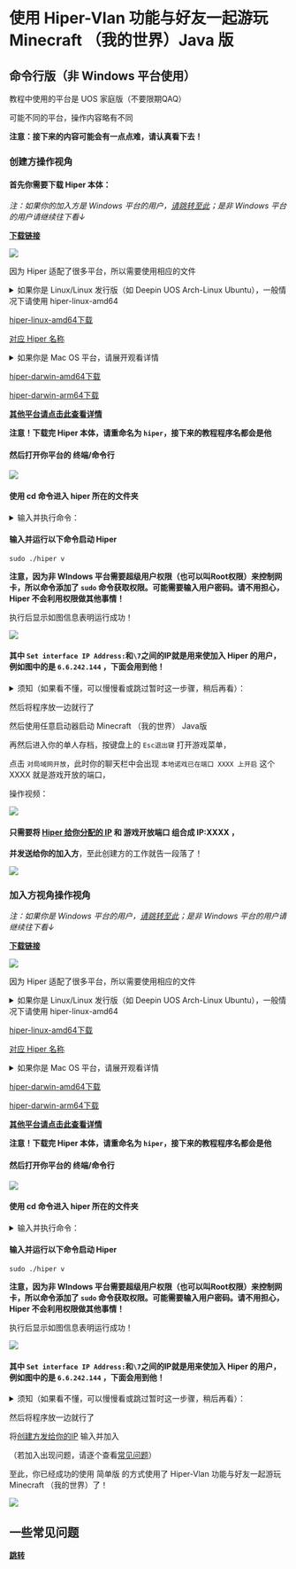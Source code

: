 # 使用 Hiper-Vlan 功能与好友一起游玩 Minecraft （我的世界）Java 版 

## 命令行版（非 Windows 平台使用）

教程中使用的平台是 UOS 家庭版（不要限期QAQ）

可能不同的平台，操作内容略有不同

**注意：接下来的内容可能会有一点点难，请认真看下去！**

### 创建方操作视角

#### 首先你需要下载 Hiper 本体：

*注：如果你的加入方是 Windows 平台的用户，[请跳转至此](/playminecraft.md#创建方操作视角)；是非 Windows 平台的用户请继续往下看↓*

[**下载链接**](https://gitcode.net/to/hiper)

![](https://gitcode.net/chearlai/hiper-j/-/raw/main/p/28.gif)

因为 Hiper 适配了很多平台，所以需要使用相应的文件

<details>
<summary>如果你是 Linux/Linux 发行版（如 Deepin UOS Arch-Linux Ubuntu），一般情况下请使用 hiper-linux-amd64</summary>
<pre><code>
Linux/Linux 发行版：
- 启动终端/命令行，输入命令 arch 并回车

- 在命令行结果中查看系统架构信息

X86_64，则使用 hiper-linux-amd64

X86，则使用 hiper-linux-i386

*其他的大致是可以对应 Hiper 名称上的架构名（因为我也不知道其他架构下会输出啥……）*

以下是 Linux 发行版**一般情况下**的文件：

Deepin：hiper-linux-amd64

UOS 家庭版：hiper-linux-amd64

Ubuntu：hiper-linux-amd64

Arch Linux：hiper-linux-amd64
</code></pre>
</details>

[hiper-linux-amd64下载](https://gitcode.net/to/hiper/-/raw/master/hiper-linux-amd64)

[对应 Hiper 名称](/Hiper准备工作.md)

<details>
<summary>如果你是 Mac OS 平台，请展开观看详情</summary>
<pre><code>
Darwin（Mac OS）：
- 在左上角，点击 Apple图标 > 关于本机

- 在 “概览” 页中查看 “芯片” 或 “处理器”

Intel处理器，则使用 hiper-darwin-amd64

Apple-M系列处理器（如M1），则使用 hiper-darwin-arm64
</code></pre>
</details>

[hiper-darwin-amd64下载](https://gitcode.net/to/hiper/-/raw/master/hiper-darwin-amd64)

[hiper-darwin-arm64下载](https://gitcode.net/to/hiper/-/raw/master/hiper-darwin-arm64)

[**其他平台请点击此查看详情**](/Hiper准备工作.md)

**注意！下载完 Hiper 本体，请重命名为 `hiper`，接下来的教程程序名都会是他**

#### 然后打开你平台的 终端/命令行

![](https://gitcode.net/chearlai/hiper-j/-/raw/main/p/29.png)

#### 使用 cd 命令进入 hiper 所在的文件夹

<details>
<summary>输入并执行命令：</summary>
<pre><code>

cd [Hiper所在的文件夹路径]

例如：

cd /home/zkitefly/hiper

</code></pre>
</details>

#### 输入并运行以下命令启动 Hiper

```
sudo ./hiper v 
```

**注意，因为非 WIndows 平台需要超级用户权限（也可以叫Root权限）来控制网卡，所以命令添加了 `sudo` 命令获取权限。可能需要输入用户密码。请不用担心，Hiper 不会利用权限做其他事情！**

执行后显示如图信息表明运行成功！

![](https://gitcode.net/chearlai/hiper-j/-/raw/main/p/30.png)

#### 其中 `Set interface IP Address:`和`\7`之间的IP就是用来使加入 Hiper 的用户，例如图中的是 `6.6.242.144` ，下面会用到他！

<details>
<summary>须知（如果看不懂，可以慢慢看或跳过暂时这一步骤，稍后再看）：</summary>
<pre><code>

键入 sudo ./hiper v 为非凭证加入，属于免费版，免费版会在运行后 30 分钟断连，此时 Hiper启动程序会自动重启 HIPer

或者使用凭证，使用凭证不会有上述问题，免费版的用户也可以访问你

#### 使用凭证：

输入以下命令带凭证启动 Hiper ：

hiper v -t [凭证]

[凭证] 修改成你获得的凭证密钥即可

注意：使用了一次凭证后（无论失败与否），会有 10 分钟的冻结期，冻结期内使用凭证暂时无法使用，只有过了冻结期才可以使用
</code></pre>
</details>

然后将程序放一边就行了

然后使用任意启动器启动 Minecraft （我的世界） Java版

再然后进入你的单人存档，按键盘上的 `Esc退出键` 打开游戏菜单，

点击 `对局域网开放`，此时你的聊天栏中会出现 `本地诺戏已在端口 XXXX 上开启` 这个 XXXX 就是游戏开放的端口，

操作视频：

![](https://gitcode.net/chearlai/ff/-/raw/main/20.gif)

#### 只需要将 [Hiper 给你分配的 IP](#然后输入-3-回车即可启动其中-set-interface-ip-address和7之间的ip就是用来使加入-hiper-的用户例如图中的是-6294183-下面会用到他) 和 游戏开放端口 组合成 IP:XXXX ，

**并发送给你的加入方**，至此创建方的工作就告一段落了！

![](https://gitcode.net/chearlai/ff/-/raw/main/22.gif)

### 加入方视角操作视角

*注：如果你是 Windows 平台的用户，[请跳转至此](/命令行版.md#加入方操作视角)；是非 Windows 平台的用户请继续往下看↓*

[**下载链接**](https://gitcode.net/to/hiper)

![](https://gitcode.net/chearlai/hiper-j/-/raw/main/p/28.gif)

因为 Hiper 适配了很多平台，所以需要使用相应的文件

<details>
<summary>如果你是 Linux/Linux 发行版（如 Deepin UOS Arch-Linux Ubuntu），一般情况下请使用 hiper-linux-amd64</summary>
<pre><code>
Linux/Linux 发行版：
- 启动终端/命令行，输入命令 arch 并回车

- 在命令行结果中查看系统架构信息

X86_64，则使用 hiper-linux-amd64

X86，则使用 hiper-linux-i386

*其他的大致是可以对应 Hiper 名称上的架构名（因为我也不知道其他架构下会输出啥……）*

以下是 Linux 发行版**一般情况下**的文件：

Deepin：hiper-linux-amd64

UOS 家庭版：hiper-linux-amd64

Ubuntu：hiper-linux-amd64

Arch Linux：hiper-linux-amd64
</code></pre>
</details>

[hiper-linux-amd64下载](https://gitcode.net/to/hiper/-/raw/master/hiper-linux-amd64)

[对应 Hiper 名称](/Hiper准备工作.md)

<details>
<summary>如果你是 Mac OS 平台，请展开观看详情</summary>
<pre><code>
Darwin（Mac OS）：
- 在左上角，点击 Apple图标 > 关于本机

- 在 “概览” 页中查看 “芯片” 或 “处理器”

Intel处理器，则使用 hiper-darwin-amd64

Apple-M系列处理器（如M1），则使用 hiper-darwin-arm64
</code></pre>
</details>

[hiper-darwin-amd64下载](https://gitcode.net/to/hiper/-/raw/master/hiper-darwin-amd64)

[hiper-darwin-arm64下载](https://gitcode.net/to/hiper/-/raw/master/hiper-darwin-arm64)

[**其他平台请点击此查看详情**](/Hiper准备工作.md)

**注意！下载完 Hiper 本体，请重命名为 `hiper`，接下来的教程程序名都会是他**

#### 然后打开你平台的 终端/命令行

![](https://gitcode.net/chearlai/hiper-j/-/raw/main/p/29.png)

#### 使用 cd 命令进入 hiper 所在的文件夹

<details>
<summary>输入并执行命令：</summary>
<pre><code>

cd [Hiper所在的文件夹路径]

例如：

cd /home/zkitefly/hiper

</code></pre>
</details>

#### 输入并运行以下命令启动 Hiper

```
sudo ./hiper v 
```

**注意，因为非 WIndows 平台需要超级用户权限（也可以叫Root权限）来控制网卡，所以命令添加了 `sudo` 命令获取权限。可能需要输入用户密码。请不用担心，Hiper 不会利用权限做其他事情！**

执行后显示如图信息表明运行成功！

![](https://gitcode.net/chearlai/hiper-j/-/raw/main/p/30.png)

#### 其中 `Set interface IP Address:`和`\7`之间的IP就是用来使加入 Hiper 的用户，例如图中的是 `6.6.242.144` ，下面会用到他！

<details>
<summary>须知（如果看不懂，可以慢慢看或跳过暂时这一步骤，稍后再看）：</summary>
<pre><code>

键入 sudo ./hiper v 为非凭证加入，属于免费版，免费版会在运行后 30 分钟断连，此时 Hiper启动程序会自动重启 HIPer（创建方断连，需要 重新输入 sudo ./hiper v ，并将重新将IP重新发送给加入方；加入方断连则需重新进入创建方所发给你的 IP）

或者使用凭证，使用凭证不会有上述问题，免费版的用户也可以访问你（加入方断连只需重新加入创建方提供的IP）

#### 使用凭证：

输入以下命令带凭证启动 Hiper ：

hiper v -t [凭证]

[凭证] 修改成你获得的凭证密钥即可

注意：使用了一次凭证后（无论失败与否），会有 10 分钟的冻结期，冻结期内使用凭证暂时无法使用，只有过了冻结期才可以使用
</code></pre>
</details>

然后将程序放一边就行了

将[创建方发给你的IP](#%E5%8F%AA%E9%9C%80%E8%A6%81%E5%B0%86-hiper-%E7%BB%99%E4%BD%A0%E5%88%86%E9%85%8D%E7%9A%84-ip-%E5%92%8C-%E6%B8%B8%E6%88%8F%E5%BC%80%E6%94%BE%E7%AB%AF%E5%8F%A3-%E7%BB%84%E5%90%88%E6%88%90-ipxxxx-) 输入并加入

（若加入出现问题，请逐个查看[常见问题](/playminecraft.md#一些常见问题)）

至此，你已经成功的使用 简单版 的方式使用了 Hiper-Vlan 功能与好友一起游玩 Minecraft （我的世界）了！

![](https://gitcode.net/chearlai/ff/-/raw/main/26.gif)

## 一些常见问题

[**跳转**](/playminecraft.md#一些常见问题)


